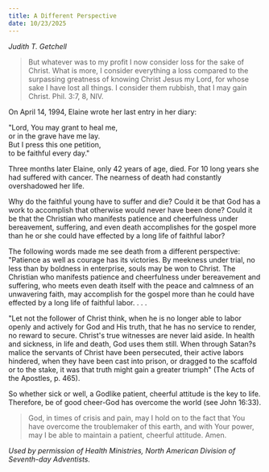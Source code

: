 ```yaml
---
title: A Different Perspective
date: 10/23/2025
---
```


_Judith T. Getchell_

> <p></p>
> But whatever was to my profit I now consider loss for the sake of Christ. What is more, I consider everything a loss compared to the surpassing greatness of knowing Christ Jesus my Lord, for whose sake I have lost all things. I consider them rubbish, that I may gain Christ. Phil. 3:7, 8, NIV.

On April 14, 1994, Elaine wrote her last entry in her diary:

"Lord, You may grant to heal me,\
or in the grave have me lay.\
But I press this one petition,\
to be faithful every day."

Three months later Elaine, only 42 years of age, died. For 10 long years she had suffered with cancer. The nearness of death had constantly overshadowed her life.

Why do the faithful young have to suffer and die? Could it be that God has a work to accomplish that otherwise would never have been done? Could it be that the Christian who manifests patience and cheerfulness under bereavement, suffering, and even death accomplishes for the gospel more than he or she could have effected by a long life of faithful labor?

The following words made me see death from a different perspective: "Patience as well as courage has its victories. By meekness under trial, no less than by boldness in enterprise, souls may be won to Christ. The Christian who manifests patience and cheerfulness under bereavement and suffering, who meets even death itself with the peace and calmness of an unwavering faith, may accomplish for the gospel more than he could have effected by a long life of faithful labor. . . .

"Let not the follower of Christ think, when he is no longer able to labor openly and actively for God and His truth, that he has no service to render, no reward to secure. Christ's true witnesses are never laid aside. In health and sickness, in life and death, God uses them still. When through Satan?s malice the servants of Christ have been persecuted, their active labors hindered, when they have been cast into prison, or dragged to the scaffold or to the stake, it was that truth might gain a greater triumph" (The Acts of the Apostles, p. 465).

So whether sick or well, a Godlike patient, cheerful attitude is the key to life. Therefore, be of good cheer-God has overcome the world (see John 16:33).

> <callout></callout>
> God, in times of crisis and pain, may I hold on to the fact that You have overcome the troublemaker of this earth, and with Your power, may I be able to maintain a patient, cheerful attitude. Amen.

_Used by permission of Health Ministries, North American Division of Seventh-day Adventists._